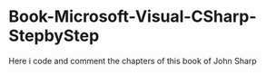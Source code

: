 # Book-Microsoft-Visual-CSharp-StepbyStep
 Here i code and comment the chapters of this book of John Sharp
